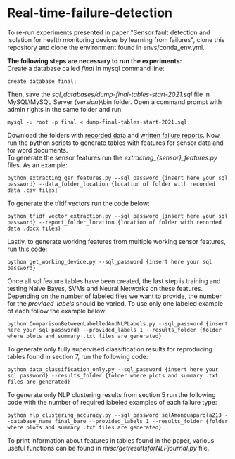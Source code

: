 # Real-time-failure-detection

To re-run experiments presented in paper "Sensor fault detection and isolation for health monitoring
devices by learning from failures", clone this repository and clone the environment found in envs/conda_env.yml.

**The following steps are necessary to run the experiments:**\
Create a database called *final* in mysql command line:
```
create database final;
```
Then, save the *sql_databases/dump-final-tables-start-2021.sql* file in MySQL\MySQL Server {*version*}\bin folder. Open a command prompt with admin rights in the same folder and run:
```
mysql -u root -p final < dump-final-tables-start-2021.sql
```
Download the folders with [recorded data](https://drive.google.com/file/d/1FaJK0pMIHg-x5dnGmrmts8z9h3-vbLpa/view?usp=sharing) and [written failure reports](https://drive.google.com/file/d/1C0N-4VKglsygwjRTrHl6JgkG9BBimmuE/view?usp=sharing).
Now, run the python scripts to generate tables with features for sensor data and for word documents.\
To generate the sensor features run the *extracting_{sensor}_features.py* files. As an example:
```
python extracting_gsr_features.py --sql_password {insert here your sql password} --data_folder_location {location of folder with recorded data .csv files}
```
To generate the tfidf vectors run the code below:
```
python tfidf_vector_extraction.py --sql_password {insert here your sql password} --report_folder_location {location of folder with recorded data .docx files}
```
Lastly, to generate working features from multiple working sensor features, run this code:
```
python get_working_device.py --sql_password {insert here your sql password}
```
Once all sql feature tables have been created, the last step is training and testing Naive Bayes, SVMs and Neural Networks on these features. Depending on the number of labeled files we want to provide, the number for the *provided_labels* should be varied. To use only one labeled example of each follow the example below:
```
python ComparisonBetweenLabelledAndNLPLabels.py --sql_password {insert here your sql password} --provided_labels 1 --results_folder {folder where plots and summary .txt files are generated}
```
To generate only fully supervised classification results for reproducing tables found in section 7, run the following code:
```
python data_classification_only.py --sql_password {insert here your sql password} --results_folder {folder where plots and summary .txt files are generated}
```
To generate only NLP clustering results from section 5 run the following code with the number of required labeled examples of each failure type:
```
python nlp_clustering_accuracy.py --sql_password sqlAmonouaparola213 --database_name final_bare --provided_labels 1 --results_folder {folder where plots and summary .txt files are generated}
```
To print information about features in tables found in the paper, various useful functions can be found in *misc/getresultsforNLPjournal.py* file.
